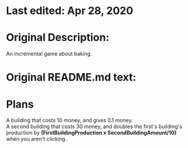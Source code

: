 # Last edited: Apr 28, 2020	

# Original Description:
An incremental game about baking.

# Original README.md text:
Plans
=================

A building that costs 10 money, and gives 0.1 money.<br>
A second building that costs 30 money,
and doubles the first's building's production by **(FirstBuildingProduction x SecondBuildingAmount/10)** when you aren't clicking.
